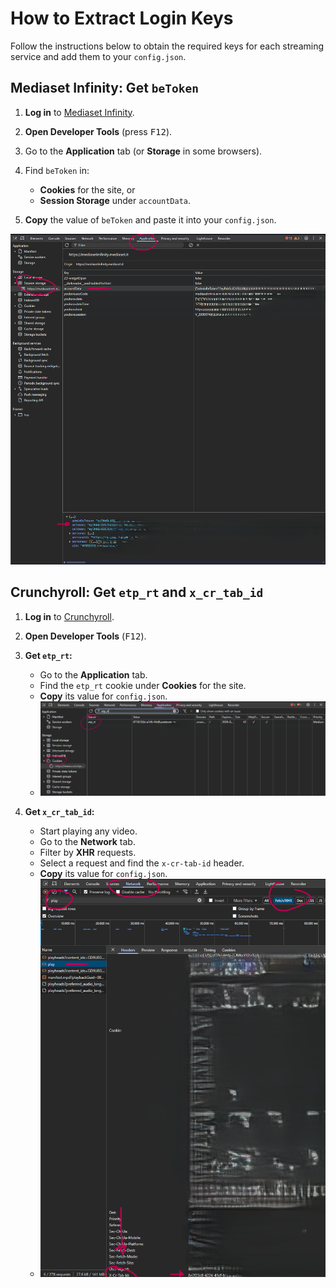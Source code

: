 # How to Extract Login Keys

Follow the instructions below to obtain the required keys for each streaming service and add them to your `config.json`.

<Tabs>
<TabItem value="mediasetinfinity" label="Mediaset Infinity">

## Mediaset Infinity: Get `beToken`

1. **Log in** to [Mediaset Infinity](https://mediasetinfinity.mediaset.it).

2. **Open Developer Tools** (press <kbd>F12</kbd>).

3. Go to the **Application** tab (or **Storage** in some browsers).

4. Find `beToken` in:
   - **Cookies** for the site, or
   - **Session Storage** under `accountData`.

5. **Copy** the value of `beToken` and paste it into your `config.json`.

![beToken location](./img/mediasetinfinity_beToken.png)

</TabItem>
<TabItem value="crunchyroll" label="Crunchyroll">

## Crunchyroll: Get `etp_rt` and `x_cr_tab_id`

1. **Log in** to [Crunchyroll](https://www.crunchyroll.com/).

2. **Open Developer Tools** (<kbd>F12</kbd>).

3. **Get `etp_rt`:**
   - Go to the **Application** tab.
   - Find the `etp_rt` cookie under **Cookies** for the site.
   - **Copy** its value for `config.json`.
   - ![etp_rt location](./img/crunchyroll_etp_rt.png)
   
4. **Get `x_cr_tab_id`:**
   - Start playing any video.
   - Go to the **Network** tab.
   - Filter by **XHR** requests.
   - Select a request and find the `x-cr-tab-id` header.
   - **Copy** its value for `config.json`.
   - ![x_cr_tab_id location](./img/crunchyroll_x_cr_tab_id.png)

</TabItem>
</Tabs>
